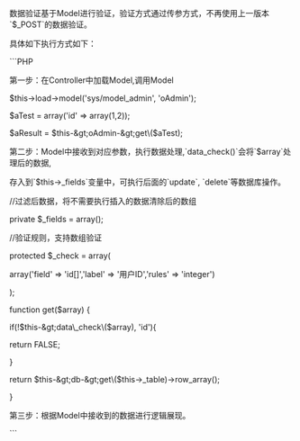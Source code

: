 数据验证基于Model进行验证，验证方式通过传参方式，不再使用上一版本\`$\_POST\`的数据验证。



具体如下执行方式如下：



\`\`\`PHP

第一步：在Controller中加载Model,调用Model



 $this-&gt;load-&gt;model\('sys\/model\_admin', 'oAdmin'\);

 $aTest = array\('id' =&gt; array\(1,2\)\);

 $aResult = $this-&gt;oAdmin-&gt;get\($aTest\);





第二步：Model中接收到对应参数，执行数据处理,\`data\_check\(\)\`会将\`$array\`处理后的数据,

存入到\`$this-&gt;\_fields\`变量中，可执行后面的\`update\`, \`delete\`等数据库操作。



 \/\/过滤后数据，将不需要执行插入的数据清除后的数组

 private $\_fields = array\(\);



 \/\/验证规则，支持数组验证

 protected $\_check = array\(

 array\('field' =&gt; 'id\[\]','label' =&gt; '用户ID','rules' =&gt; 'integer'\)

 \);



 function get\($array\) {



 if\(!$this-&gt;data\_check\($array\), 'id'\){

 return FALSE;

 }



 return $this-&gt;db-&gt;get\($this-&gt;\_table\)-&gt;row\_array\(\);

 }





第三步：根据Model中接收到的数据进行逻辑展现。



\`\`\`




